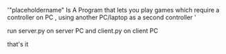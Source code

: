   '"placeholdername" Is A Program that lets you play games which require a controller on PC  , using another PC/laptop  as a second controller '

run server.py on server PC
and client.py on client PC

that's it 

